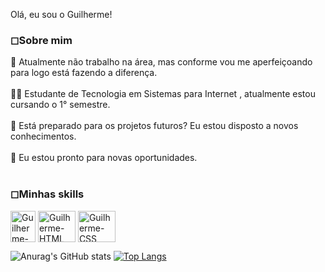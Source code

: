 Olá, eu sou o Guilherme! 
<h3>◻Sobre mim</h3>
🔹 Atualmente não trabalho na área, mas conforme vou me aperfeiçoando para logo está fazendo a diferença. <br>
<br>
👨‍🎓 Estudante de Tecnologia em Sistemas para Internet , atualmente estou cursando o 1° semestre. <br>
<br>
🔹  Está preparado para os projetos futuros? Eu estou disposto a novos conhecimentos.<br>
<br>
🔹  Eu estou pronto para novas oportunidades.

<div style="display:inline_block"><br>
  <h3>◻Minhas skills</h3>
  <img align="center" alt="Guilherme-JS" height="50" width="40" src="https://cdn.jsdelivr.net/gh/devicons/devicon/icons/javascript/javascript-plain.svg"/>
  <img align="center" alt="Guilherme-HTML" height="50" width="60" src="https://cdn.jsdelivr.net/gh/devicons/devicon/icons/html5/html5-original-wordmark.svg" />
  <img align="center" alt="Guilherme-CSS" height="50" width="60" src="https://cdn.jsdelivr.net/gh/devicons/devicon/icons/css3/css3-original-wordmark.svg" />

</div>

![Anurag's GitHub stats](https://github-readme-stats.vercel.app/api?username=GuilhermeSSantana&show_icons=true&dark=radical)
[![Top Langs](https://github-readme-stats.vercel.app/api/top-langs/?username=GuilhermeSSantana)](https://github.com/GuilhermeSSantana/github-readme-stats)
